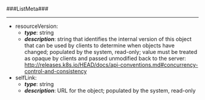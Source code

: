 ###ListMeta###

---
* resourceVersion: 
  * **_type_**: string
  * **_description_**: string that identifies the internal version of this object that can be used by clients to determine when objects have changed; populated by the system, read-only; value must be treated as opaque by clients and passed unmodified back to the server: http://releases.k8s.io/HEAD/docs/api-conventions.md#concurrency-control-and-consistency
* selfLink: 
  * **_type_**: string
  * **_description_**: URL for the object; populated by the system, read-only

